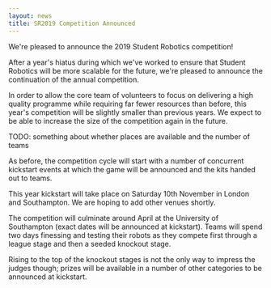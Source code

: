 ```yaml
---
layout: news
title: SR2019 Competition Announced
---
```


We're pleased to announce the 2019 Student Robotics competition!

After a year's hiatus during which we've worked to ensure that Student Robotics
will be more scalable for the future, we're pleased to announce the continuation
of the annual competition.

In order to allow the core team of volunteers to focus on delivering a high
quality programme while requiring far fewer resources than before, this year's
competition will be slightly smaller than previous years. We expect to be able
to increase the size of the competition again in the future.

TODO: something about whether places are available and the number of teams

As before, the competition cycle will start with a number of concurrent
kickstart events at which the game will be announced and the kits handed out to
teams.

This year kickstart will take place on Saturday 10th November in London and
Southampton. We are hoping to add other venues shortly.

The competition will culminate around April at the University of Southampton
(exact dates will be announced at kickstart). Teams will spend two days
finessing and testing their robots as they compete first through a league stage
and then a seeded knockout stage.

Rising to the top of the knockout stages is not the only way to impress the
judges though; prizes will be available in a number of other categories to be
announced at kickstart.
